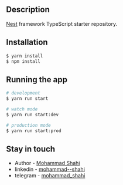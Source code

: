 ## Description

[Nest](https://github.com/nestjs/nest) framework TypeScript starter repository.

## Installation

```bash
$ yarn install
$ npm install
```

## Running the app

```bash
# development
$ yarn run start

# watch mode
$ yarn run start:dev

# production mode
$ yarn run start:prod
```

<!-- ## Test

```bash
# unit tests
$ yarn run test

# e2e tests
$ yarn run test:e2e

# test coverage
$ yarn run test:cov
``` -->

## Stay in touch

- Author - [Mohammad Shahi](https://mshahi.ir)
- linkedin - [mohammad--shahi](https://www.linkedin.com/in/mohammad--shahi)
- telegram - [mohammad_shahi](https://t.me/mohammad_shahi)
